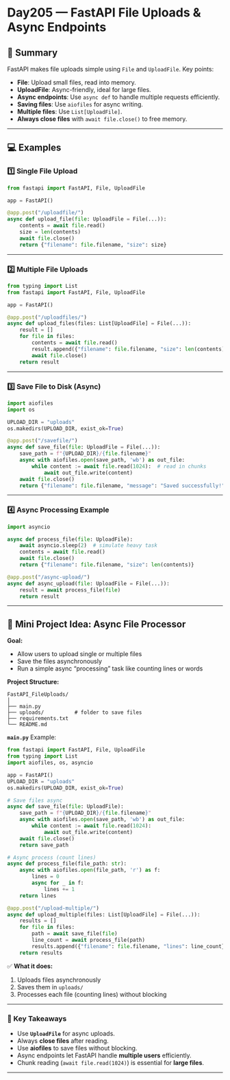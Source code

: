 

# **Day205 — FastAPI File Uploads & Async Endpoints**

## **📌 Summary**

FastAPI makes file uploads simple using `File` and `UploadFile`. Key points:

* **File**: Upload small files, read into memory.
* **UploadFile**: Async-friendly, ideal for large files.
* **Async endpoints**: Use `async def` to handle multiple requests efficiently.
* **Saving files**: Use `aiofiles` for async writing.
* **Multiple files**: Use `List[UploadFile]`.
* **Always close files** with `await file.close()` to free memory.

---

## **💻 Examples**

### **1️⃣ Single File Upload**

```python
from fastapi import FastAPI, File, UploadFile

app = FastAPI()

@app.post("/uploadfile/")
async def upload_file(file: UploadFile = File(...)):
    contents = await file.read()
    size = len(contents)
    await file.close()
    return {"filename": file.filename, "size": size}
```

---

### **2️⃣ Multiple File Uploads**

```python
from typing import List
from fastapi import FastAPI, File, UploadFile

app = FastAPI()

@app.post("/uploadfiles/")
async def upload_files(files: List[UploadFile] = File(...)):
    result = []
    for file in files:
        contents = await file.read()
        result.append({"filename": file.filename, "size": len(contents)})
        await file.close()
    return result
```

---

### **3️⃣ Save File to Disk (Async)**

```python
import aiofiles
import os

UPLOAD_DIR = "uploads"
os.makedirs(UPLOAD_DIR, exist_ok=True)

@app.post("/savefile/")
async def save_file(file: UploadFile = File(...)):
    save_path = f"{UPLOAD_DIR}/{file.filename}"
    async with aiofiles.open(save_path, 'wb') as out_file:
        while content := await file.read(1024):  # read in chunks
            await out_file.write(content)
    await file.close()
    return {"filename": file.filename, "message": "Saved successfully!"}
```

---

### **4️⃣ Async Processing Example**

```python
import asyncio

async def process_file(file: UploadFile):
    await asyncio.sleep(2)  # simulate heavy task
    contents = await file.read()
    await file.close()
    return {"filename": file.filename, "size": len(contents)}

@app.post("/async-upload/")
async def async_upload(file: UploadFile = File(...)):
    result = await process_file(file)
    return result
```

---

## **📝 Mini Project Idea: Async File Processor**

**Goal:**

* Allow users to upload single or multiple files
* Save the files asynchronously
* Run a simple async “processing” task like counting lines or words

**Project Structure:**

```
FastAPI_FileUploads/
│
├── main.py
├── uploads/          # folder to save files
├── requirements.txt
└── README.md
```

**`main.py`** Example:

```python
from fastapi import FastAPI, File, UploadFile
from typing import List
import aiofiles, os, asyncio

app = FastAPI()
UPLOAD_DIR = "uploads"
os.makedirs(UPLOAD_DIR, exist_ok=True)

# Save files async
async def save_file(file: UploadFile):
    save_path = f"{UPLOAD_DIR}/{file.filename}"
    async with aiofiles.open(save_path, 'wb') as out_file:
        while content := await file.read(1024):
            await out_file.write(content)
    await file.close()
    return save_path

# Async process (count lines)
async def process_file(file_path: str):
    async with aiofiles.open(file_path, 'r') as f:
        lines = 0
        async for _ in f:
            lines += 1
    return lines

@app.post("/upload-multiple/")
async def upload_multiple(files: List[UploadFile] = File(...)):
    results = []
    for file in files:
        path = await save_file(file)
        line_count = await process_file(path)
        results.append({"filename": file.filename, "lines": line_count})
    return results
```

✅ **What it does:**

1. Uploads files asynchronously
2. Saves them in `uploads/`
3. Processes each file (counting lines) without blocking

---

### **📌 Key Takeaways**

* Use **`UploadFile`** for async uploads.
* Always **close files** after reading.
* Use **aiofiles** to save files without blocking.
* Async endpoints let FastAPI handle **multiple users** efficiently.
* Chunk reading (`await file.read(1024)`) is essential for **large files**.

---

